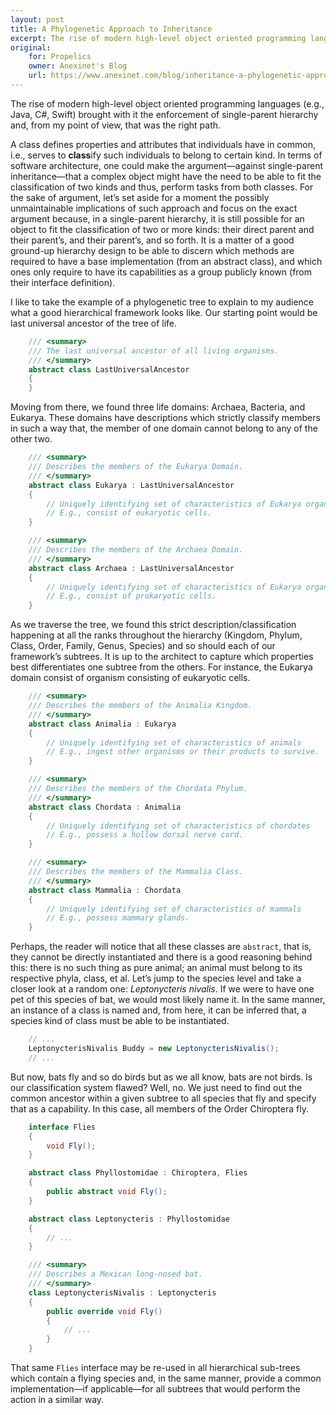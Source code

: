 ```yaml
---
layout: post
title: A Phylogenetic Approach to Inheritance
excerpt: The rise of modern high-level object oriented programming languages (e.g., Java, C#, Swift) brought with it the enforcement of single-parent hierarchy and, from my point of view, that was the right path.
original:
    for: Propelics
    owner: Anexinet's Blog
    url: https://www.anexinet.com/blog/inheritance-a-phylogenetic-approach/
---
```


The rise of modern high-level object oriented programming languages (e.g., Java, C#, Swift) brought with it the enforcement of single-parent hierarchy and, from my point of view, that was the right path.

A class defines properties and attributes that individuals have in common, i.e., serves to **class**ify such individuals to belong to certain kind. In terms of software architecture, one could make the argument—against single-parent inheritance—that a complex object might have the need to be able to fit the classification of two kinds and thus, perform tasks from both classes. For the sake of argument, let’s set aside for a moment the possibly unmaintainable implications of such approach and focus on the exact argument because, in a single-parent hierarchy, it is still possible for an object to fit the classification of two or more kinds: their direct parent and their parent’s, and their parent’s, and so forth. It is a matter of a good ground-up hierarchy design to be able to discern which methods are required to have a base implementation (from an abstract class), and which ones only require to have its capabilities as a group publicly known (from their interface definition).

I like to take the example of a phylogenetic tree to explain to my audience what a good hierarchical framework looks like. Our starting point would be last universal ancestor of the tree of life.

```csharp
    /// <summary>
    /// The last universal ancestor of all living organisms.
    /// </summary>
    abstract class LastUniversalAncestor
    {
    }
```

Moving from there, we found three life domains: Archaea, Bacteria, and Eukarya. These domains have descriptions which strictly classify members in such a way that, the member of one domain cannot belong to any of the other two. 

```csharp
    /// <summary>
    /// Describes the members of the Eukarya Domain.
    /// </summary>
    abstract class Eukarya : LastUniversalAncestor
    {
        // Uniquely identifying set of characteristics of Eukarya organisms
        // E.g., consist of eukaryotic cells.
    }

    /// <summary>
    /// Describes the members of the Archaea Domain.
    /// </summary>
    abstract class Archaea : LastUniversalAncestor
    {
        // Uniquely identifying set of characteristics of Eukarya organisms
        // E.g., consist of prokaryotic cells.
    }

```

As we traverse the tree, we found this strict description/classification happening at all the ranks throughout the hierarchy (Kingdom, Phylum, Class, Order, Family, Genus, Species) and so should each of our framework’s subtrees. It is up to the architect to capture which properties best differentiates one subtree from the others. For instance, the Eukarya domain consist of organism consisting of eukaryotic cells. 

```csharp
    /// <summary>
    /// Describes the members of the Animalia Kingdom.
    /// </summary>
    abstract class Animalia : Eukarya
    {
        // Uniquely identifying set of characteristics of animals
        // E.g., ingest other organisms or their products to survive.
    }

    /// <summary>
    /// Describes the members of the Chordata Phylum.
    /// </summary>
    abstract class Chordata : Animalia
    {
        // Uniquely identifying set of characteristics of chordates
        // E.g., possess a hollow dorsal nerve cord.
    }

    /// <summary>
    /// Describes the members of the Mammalia Class.
    /// </summary>
    abstract class Mammalia : Chordata
    {
        // Uniquely identifying set of characteristics of mammals
        // E.g., possess mammary glands.
    }
```

Perhaps, the reader will notice that all these classes are `abstract`, that is, they cannot be directly instantiated and there is a good reasoning behind this: there is no such thing as pure animal; an animal must belong to its respective phyla, class, et al. Let’s jump to the species level and take a closer look at a random one: *Leptonycteris nivalis*. If we were to have one pet of this species of bat, we would most likely name it. In the same manner, an instance of a class is named and, from here, it can be inferred that, a species kind of class must be able to be instantiated.        

```csharp
    // ...
    LeptonycterisNivalis Buddy = new LeptonycterisNivalis();
    // ...
```

But now, bats fly and so do birds but as we all know, bats are not birds. Is our classification system flawed? Well, no. We just need to find out the common ancestor within a given subtree to all species that fly and specify that as a capability. In this case, all members of the Order Chiroptera fly.

```csharp
    interface Flies
    {
        void Fly();
    }

    abstract class Phyllostomidae : Chiroptera, Flies
    {
        public abstract void Fly();
    }

    abstract class Leptonycteris : Phyllostomidae
    {
        // ...
    }

    /// <summary>
    /// Describes a Mexican long-nosed bat.
    /// </summary>
    class LeptonycterisNivalis : Leptonycteris
    {
        public override void Fly()
        {
            // ...
        }
    }
```

That same `Flies` interface may be re-used in all hierarchical sub-trees which contain a flying species and, in the same manner, provide a common implementation—if applicable—for all subtrees that would perform the action in a similar way.

